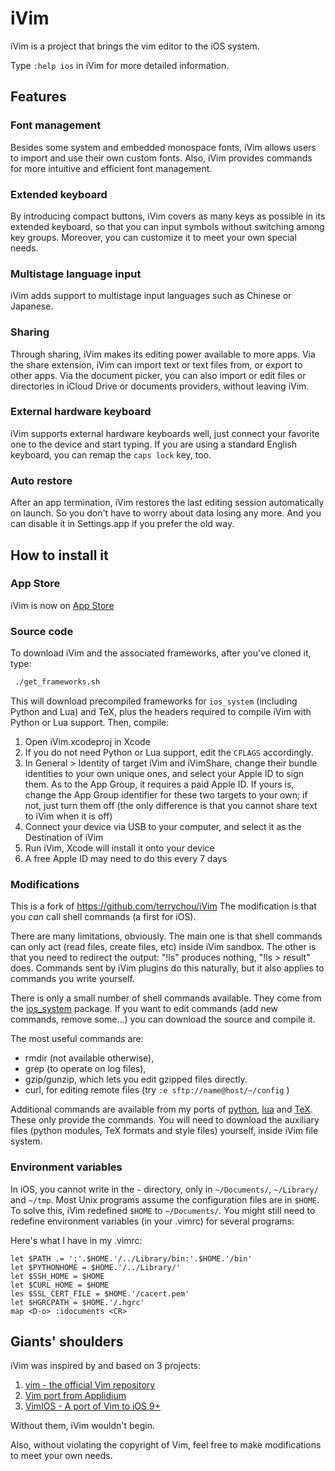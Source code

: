 # iVim

iVim is a project that brings the vim editor to the iOS system.

Type `:help ios` in iVim for more detailed information.

## Features

### Font management

Besides some system and embedded monospace fonts, iVim allows users to import and use their own custom fonts.
Also, iVim provides commands for more intuitive and efficient font management.

### Extended keyboard

By introducing compact buttons, iVim covers as many keys as possible in its extended keyboard, so that you can input symbols without switching among key groups. Moreover, you can customize it to meet your own special needs.

### Multistage language input

iVim adds support to multistage input languages such as Chinese or Japanese. 

### Sharing

Through sharing, iVim makes its editing power available to more apps.
Via the share extension, iVim can import text or text files from, or export to other apps.
Via the document picker, you can also import or edit files or directories in iCloud Drive or documents providers, without leaving iVim.

### External hardware keyboard

iVim supports external hardware keyboards well, just connect your favorite one to the device and start typing. If you are using a standard English keyboard, you can remap the `caps lock` key, too.

### Auto restore

After an app termination, iVim restores the last editing session automatically on launch. So you don't have to worry about data losing any more. And you can disable it in Settings.app if you prefer the old way.

## How to install it

### App Store
iVim is now on [App Store](https://itunes.apple.com/us/app/ivim/id1266544660?mt=8)

### Source code
To download iVim and the associated frameworks, after you've cloned it, type:
```bash
 ./get_frameworks.sh
``` 
This will download precompiled frameworks for `ios_system` (including Python and Lua) and TeX, plus the headers required to compile iVim with Python or Lua support. Then, compile: 

1. Open iVim.xcodeproj in Xcode
2. If you do not need Python or Lua support, edit the `CFLAGS` accordingly. 
2. In General > Identity of target iVim and iVimShare, change their bundle identities to your own unique ones, and select your Apple ID to sign them. As to the App Group, it requires a paid Apple ID. If yours is, change the App Group identifier for these two targets to your own; if not, just turn them off (the only difference is that you cannot share text to iVim when it is off)
3. Connect your device via USB to your computer, and select it as the Destination of iVim
4. Run iVim, Xcode will install it onto your device
5. A free Apple ID may need to do this every 7 days

### Modifications

This is a fork of https://github.com/terrychou/iVim
The modification is that you *can* call shell commands (a first for iOS). 

There are many limitations, obviously. The main one is that shell commands can only act (read files, create files, etc) inside iVim sandbox. The other is that you need to redirect the output: "!ls" produces nothing, "!ls > result" does. Commands sent by iVim plugins do this naturally, but it also applies to commands you write yourself.

There is only a small number of shell commands available. They come from the [ios_system](https://github.com/holzschu/ios_system) package. If you want to edit commands (add new commands, remove some...) you can download the source and compile it. 

The most useful commands are: 
- rmdir (not available otherwise), 
- grep (to operate on log files), 
- gzip/gunzip, which lets you edit gzipped files directly. 
- curl, for editing remote files (try `:e sftp://name@host/~/config` )

Additional commands are available from my ports of [python](https://github.com/holzschu/python_ios), [lua](https://github.com/holzschu/lua_ios) and [TeX](https://github.com/holzschu/lib-tex). These only provide the commands. You will need to download the auxiliary files (python modules, TeX formats and style files) yourself, inside iVim file system.

### Environment variables

In iOS, you cannot write in the `~` directory, only in `~/Documents/`, `~/Library/` and `~/tmp`. Most Unix programs assume the configuration files are in `$HOME`. To solve this, iVim redefined `$HOME` to `~/Documents/`. You might still need to redefine environment variables (in your .vimrc) for several programs:

Here's what I have in my .vimrc:
```vimscript
let $PATH .= ':'.$HOME.'/../Library/bin:'.$HOME.'/bin'
let $PYTHONHOME = $HOME.'/../Library/'
let $SSH_HOME = $HOME
let $CURL_HOME = $HOME
les $SSL_CERT_FILE = $HOME.'/cacert.pem'
let $HGRCPATH = $HOME.'/.hgrc'
map <D-o> :idocuments <CR>
```

## Giants' shoulders

iVim was inspired by and based on 3 projects:
1. [vim - the official Vim repository](https://github.com/vim/vim)
2. [Vim port from Applidium](https://github.com/applidium/Vim)
3. [VimIOS - A port of Vim to iOS 9+](https://github.com/larki/VimIOS)

Without them, iVim wouldn't begin.

Also, without violating the copyright of Vim, feel free to make modifications to meet your own needs.
